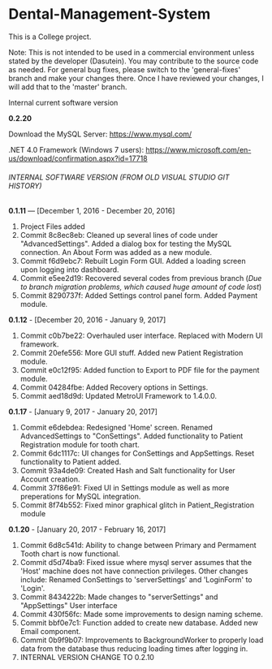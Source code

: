 # Dental-Management-System

This is a College project.

Note: This is not intended to be used in a commercial environment unless stated by the developer (Dasutein). You may contribute to the source code as needed. For general bug fixes, please switch to the 'general-fixes' branch and make your changes there. Once I have reviewed your changes, I will add that to the 'master' branch.

Internal current software version

**0.2.20**

Download the MySQL Server: https://www.mysql.com/

.NET 4.0 Framework (Windows 7 users): https://www.microsoft.com/en-us/download/confirmation.aspx?id=17718

###### INTERNAL SOFTWARE VERSION (FROM OLD VISUAL STUDIO GIT HISTORY)

**0.1.11** — [December 1, 2016 - December 20, 2016]

1. Project Files added
2. Commit 8c8ec8eb: Cleaned up several lines of code under "AdvancedSettings". Added a dialog box for testing the MySQL connection. An About Form was added as a new module. 
3. Commit f6d9ebc7: Rebuilt Login Form GUI. Added a loading screen upon logging into dashboard.
4. Commit e5ee2d19: Recovered several codes from previous branch (*Due to branch migration problems, which caused huge amount of code lost*)
5. Commit 8290737f: Added Settings control panel form. Added Payment module.

**0.1.12** - [December 20, 2016 - January 9, 2017]

1. Commit c0b7be22: Overhauled user interface. Replaced with Modern UI framework.
2. Commit 20efe556: More GUI stuff. Added new Patient Registration module.
3. Commit e0c12f95: Added function to Export to PDF file for the payment module. 
4. Commit 04284fbe: Added Recovery options in Settings.
5. Commit aed18d9d: Updated MetroUI Framework to 1.4.0.0.

**0.1.17** - [January 9, 2017 - January 20, 2017]

1. Commit e6debdea: Redesigned 'Home' screen. Renamed AdvancedSettings to "ConSettings". Added functionality to Patient Registration module for tooth chart.
2. Commit 6dc1117c: UI changes for ConSettings and AppSettings. Reset functionality to Patient added.
3. Commit 93a4de09: Created Hash and Salt functionality for User Account creation.
4. Commit 37f86e91: Fixed UI in Settings module as well as more preperations for MySQL integration.
5. Commit 8f74b552: Fixed minor graphical glitch in Patient_Registration module

**0.1.20** - [January 20, 2017 - February 16, 2017]

1. Commit 6d8c541d: Ability to change between Primary and Permament Tooth chart is now functional.
2. Commit d5d74ba9: Fixed issue where mysql server assumes that the 'Host' machine does not have connection privileges. Other changes include: Renamed ConSettings to 'serverSettings' and 'LoginForm' to 'Login'.
3. Commit 8434222b: Made changes to "serverSettings" and "AppSettings" User interface
4. Commit 430f56fc: Made some improvements to design naming scheme.
5. Commit bbf0e7c1: Function added to create new database. Added new Email component.
6. Commit 0b9f9b07: Improvements to BackgroundWorker to properly load data from the database thus reducing loading times after logging in.
7. INTERNAL VERSION CHANGE TO 0.2.10
